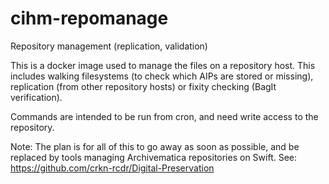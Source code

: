 # cihm-repomanage
Repository management (replication, validation)

This is a docker image used to manage the files on a repository host.  This includes walking filesystems (to check which AIPs are stored or missing), replication (from other repository hosts) or fixity checking (BagIt verification).

Commands are intended to be run from cron, and need write access to the repository.


Note:  The plan is for all of this to go away as soon as possible, and be replaced by tools managing Archivematica repositories on Swift.
See: https://github.com/crkn-rcdr/Digital-Preservation
